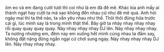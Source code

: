 ôm eo và em đang cười tươi thì coi như là em đã đê mê. Khác kia anh mấy ai thành ngạt hay cười ta mà sao không đến nhau cứ như đê mê quá. Anh hỏi ngày mai thì ta thế nào, ta vẫn yêu nhau như thế. Thôi thôi đừng hứa trước cái gì, lúc mình say là trong mình thật thế. Bây giờ ta nhảy nhay nhay nhay rồi quay quay quay quay. Này nhay nhay nhay DJ lên. Này nhay nhay nhay. Ta nương nhượng em, đêm nay em xuống hết mình cùng nhau ta đắm say, không đặt nặng đừng ngần ngại cứ chơi sung ngay. Này nhay nhay nhay DJ lên. Này nhay nhay nhay.